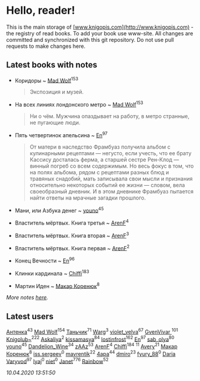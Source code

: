 # Hello, reader!
This is the main storage of [www.knigopis.com](http://www.knigopis.com) - the registry of read books.
To add your book use www-site. All changes are committed and synchronized with this git repository.
Do not use pull requests to make changes here.


## Latest books with notes
* Коридоры ~ [Mad Wolf](users/947/94738840-vkontakte)<sup>153</sup>
    > Экспозиция и музей.

* На всех линиях лондонского метро ~ [Mad Wolf](users/947/94738840-vkontakte)<sup>153</sup>
    > Ни о чём. Мужчина опаздывает на работу, в метро странные, не пугающие люди.

* Пять четвертинок апельсина ~ [En](users/333/333646551-vkontakte)<sup>97</sup>
    > От матери в наследство Фрамбуаз получила альбом с кулинарными рецептами — негусто, если учесть, что ее брату Кассису досталась ферма, а старшей сестре Рен-Клод — винный погреб со всем содержимым. Но весь фокус в том, что на полях альбома, рядом с рецептами разных блюд и травяных снадобий, мать записывала свои мысли и признания относительно некоторых событий ее жизни — словом, вела своеобразный дневник. И в этом дневнике Фрамбуаз пытается найти ответы на мрачные загадки прошлого.

* Мани, или Азбука денег ~ [youno](users/302/302928912-vkontakte)<sup>45</sup>

* Властитель мёртвых. Книга третья ~ [ArenF](users/113/113523157-vkontakte)<sup>4</sup>

* Властитель мёртвых. Книга вторая ~ [ArenF](users/113/113523157-vkontakte)<sup>3</sup>

* Властитель мёртвых. Книга первая ~ [ArenF](users/113/113523157-vkontakte)<sup>2</sup>

* Конец Вечности ~ [En](users/333/333646551-vkontakte)<sup>96</sup>

* Клинки кардинала ~ [Chiffi](users/105/105831994080785626680-google)<sup>183</sup>

* Мартин Иден ~ [Макар Коренюк](users/126/126368737-vkontakte)<sup>8</sup>


_More notes [here](latest_books_with_notes.md)._


## Latest users
[Антенка](users/118/118158645037334943900-google)<sup>43</sup> 
[Mad Wolf](users/947/94738840-vkontakte)<sup>154</sup> 
[Таньчик](users/209/2096581563762610-facebook)<sup>71</sup> 
[Warg](users/617/617485998834660-facebook)<sup>3</sup> 
[violet_velva](users/116/116961712580551399099-google)<sup>67</sup> 
[GvenVivar ](users/158/158266434925901-facebook)<sup>101</sup> 
[Knigolub~](users/111/111878597279669641685-google)<sup>222</sup> 
[Askaliya](users/326/326783541-vkontakte)<sup>2</sup> 
[kissamasya](users/684/68439978-vkontakte)<sup>84</sup> 
[lostinfrost](users/217/217891524-vkontakte)<sup>162</sup> 
[En](users/333/333646551-vkontakte)<sup>97</sup> 
[sab_olya](users/139/139338401-vkontakte)<sup>80</sup> 
[youno](users/302/302928912-vkontakte)<sup>45</sup> 
[Dandelion_Wine](users/586/58602788-vkontakte)<sup>34</sup> 
[zAAz](users/202/202248233-vkontakte)<sup>53</sup> 
[ArenF](users/113/113523157-vkontakte)<sup>4</sup> 
[Chiffi](users/105/105831994080785626680-google)<sup>184</sup> 
[](users/153/1537586159620888-facebook)<sup>11</sup> 
[Avery](users/567/56734832-yandex)<sup>21</sup> 
[Макар Коренюк](users/126/126368737-vkontakte)<sup>8</sup> 
[iss.sergeev](users/554/554456833-vkontakte)<sup>0</sup> 
[mavrentik](users/200/200666735-vkontakte)<sup>22</sup> 
[4apa](users/117/117392596378069249667-google)<sup>44</sup> 
[dmiro](users/571/5714115-vkontakte)<sup>23</sup> 
[fyury_88](users/287/287448137-vkontakte)<sup>0</sup> 
[Daria Varyvod](users/829/829893410524253-facebook)<sup>97</sup> 
[lyaj](users/607/60734149-vkontakte)<sup>0</sup> 
[niet](users/106/106650512180050127359-google)<sup>0</sup> 
[Janet](users/108/108113656204404967440-google)<sup>776</sup> 
[Rainbow](users/109/109787328219839805802-google)<sup>52</sup> 


_10.04.2020 13:51:50_
